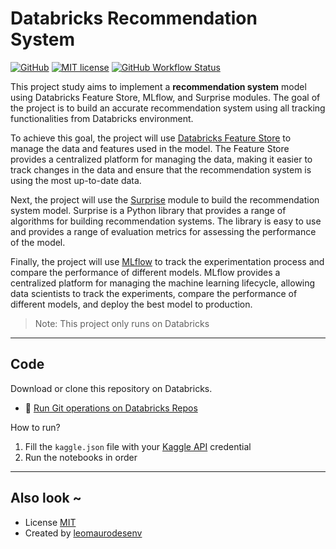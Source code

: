 # Databricks Recommendation System

[![GitHub](https://img.shields.io/static/v1?label=Code&message=GitHub&color=blue&style=flat-square)](https://github.com/leomaurodesenv/databricks-recommendation-system)
[![MIT license](https://img.shields.io/static/v1?label=License&message=MIT&color=blue&style=flat-square)](LICENSE)
[![GitHub Workflow Status](https://img.shields.io/github/actions/workflow/status/leomaurodesenv/databricks-recommendation-system/continuous-integration.yml?label=Build&style=flat-square)](https://github.com/leomaurodesenv/databricks-recommendation-system/actions/workflows/continuous-integration.yml)

This project study aims to implement a **recommendation system** model using Databricks Feature Store, MLflow, and Surprise modules. The goal of the project is to build an accurate recommendation system using all tracking functionalities from Databricks environment.

To achieve this goal, the project will use [Databricks Feature Store](https://docs.databricks.com/en/machine-learning/feature-store/index.html) to manage the data and features used in the model. The Feature Store provides a centralized platform for managing the data, making it easier to track changes in the data and ensure that the recommendation system is using the most up-to-date data.

Next, the project will use the [Surprise](https://surpriselib.com/) module to build the recommendation system model. Surprise is a Python library that provides a range of algorithms for building recommendation systems. The library is easy to use and provides a range of evaluation metrics for assessing the performance of the model.

Finally, the project will use [MLflow](https://mlflow.org/docs/latest/tracking.html) to track the experimentation process and compare the performance of different models. MLflow provides a centralized platform for managing the machine learning lifecycle, allowing data scientists to track the experiments, compare the performance of different models, and deploy the best model to production.

> Note: This project only runs on Databricks

---
## Code

Download or clone this repository on Databricks.
- 📔 [Run Git operations on Databricks Repos](https://docs.databricks.com/en/repos/git-operations-with-repos.html)

How to run?
1. Fill the `kaggle.json` file with your [Kaggle API](https://www.kaggle.com/docs/api) credential
2. Run the notebooks in order

---
## Also look ~

-   License [MIT](LICENSE)
-   Created by [leomaurodesenv](https://github.com/leomaurodesenv/)
